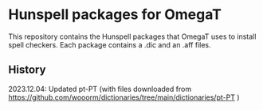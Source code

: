 # Hunspell packages for OmegaT 

This repository contains the Hunspell packages that OmegaT uses to install spell checkers. Each package contains a .dic and an .aff files.

## History

2023.12.04: Updated pt-PT (with files downloaded from https://github.com/wooorm/dictionaries/tree/main/dictionaries/pt-PT
)
